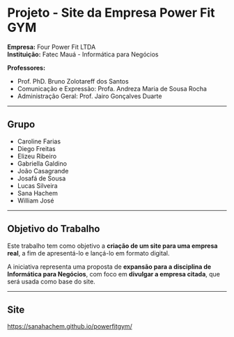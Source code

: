 # Projeto - Site da Empresa Power Fit GYM

**Empresa:** Four Power Fit LTDA  
**Instituição:** Fatec Mauá - Informática para Negócios  

**Professores:**  
- Prof. PhD. Bruno Zolotareff dos Santos  
- Comunicação e Expressão: Profa. Andreza Maria de Sousa Rocha  
- Administração Geral: Prof. Jairo Gonçalves Duarte  

---

## Grupo  

- Caroline Farias  
- Diego Freitas  
- Elizeu Ribeiro  
- Gabriella Galdino  
- João Casagrande  
- Josafá de Sousa  
- Lucas Silveira  
- Sana Hachem  
- William José  

---

## Objetivo do Trabalho  

Este trabalho tem como objetivo a **criação de um site para uma empresa real**, a fim de apresentá-lo e lançá-lo em formato digital.  

A iniciativa representa uma proposta de **expansão para a disciplina de Informática para Negócios**, com foco em **divulgar a empresa citada**, que será usada como base do site.  

---

## Site

https://sanahachem.github.io/powerfitgym/
